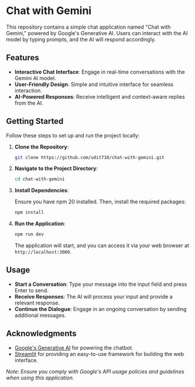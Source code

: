 # Chat with Gemini

This repository contains a simple chat application named "Chat with Gemini," powered by Google's Generative AI. Users can interact with the AI model by typing prompts, and the AI will respond accordingly.

## Features

- **Interactive Chat Interface**: Engage in real-time conversations with the Gemini AI model.
- **User-Friendly Design**: Simple and intuitive interface for seamless interaction.
- **AI-Powered Responses**: Receive intelligent and context-aware replies from the AI.

## Getting Started

Follow these steps to set up and run the project locally:

1. **Clone the Repository**:

   ```bash
   git clone https://github.com/udit710/chat-with-gemini.git
   ```

2. **Navigate to the Project Directory**:

   ```bash
   cd chat-with-gemini
   ```

3. **Install Dependencies**:

   Ensure you have npm 20 installed. Then, install the required packages:

   ```bash
   npm install
   ```

4. **Run the Application**:

   ```bash
   npm run dev
   ```

   The application will start, and you can access it via your web browser at `http://localhost:3000`.

## Usage

- **Start a Conversation**: Type your message into the input field and press Enter to send.
- **Receive Responses**: The AI will process your input and provide a relevant response.
- **Continue the Dialogue**: Engage in an ongoing conversation by sending additional messages.

## Acknowledgments

- [Google's Generative AI](https://ai.google/) for powering the chatbot.
- [Streamlit](https://streamlit.io/) for providing an easy-to-use framework for building the web interface.

*Note: Ensure you comply with Google's API usage policies and guidelines when using this application.* 
